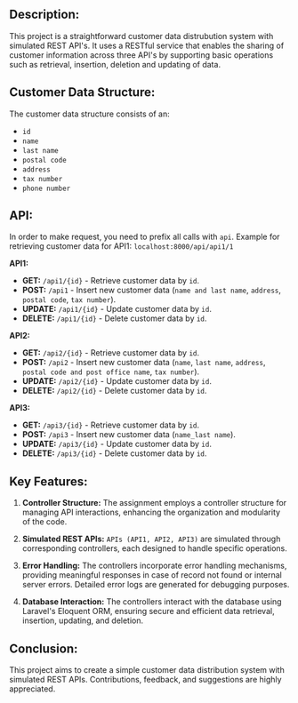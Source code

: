 ## Description:
This project is a straightforward customer data distrubution system with simulated REST API's. It uses a RESTful service that enables the sharing of customer information across three API's by supporting basic operations such as retrieval, insertion, deletion and updating of data.

## Customer Data Structure:
The customer data structure consists of an: <br /> 
- `id` <br />
- `name` <br />
- `last name` <br />
- `postal code` <br /> 
- `address` <br /> 
- `tax number` <br />
- `phone number` <br />

## API:
In order to make request, you need to prefix all calls with `api`.
Example for retrieving customer data for API1: `localhost:8000/api/api1/1`

**API1:**
- **GET:** `/api1/{id}` - Retrieve customer data by `id`.
- **POST:** `/api1` - Insert new customer data (`name and last name`, `address`, `postal code`, `tax number`).
- **UPDATE:** `/api1/{id}` - Update customer data by `id`.
- **DELETE:** `/api1/{id}` - Delete customer data by `id`.

**API2:**
- **GET:** `/api2/{id}` - Retrieve customer data by `id`.
- **POST:** `/api2` - Insert new customer data (`name`, `last name`, `address`, `postal code and post office name`, `tax number`).
- **UPDATE:** `/api2/{id}` - Update customer data by `id`.
- **DELETE:** `/api2/{id}` - Delete customer data by `id`.

**API3:**
- **GET:** `/api3/{id}` - Retrieve customer data by `id`.
- **POST:** `/api3` - Insert new customer data (`name_last name`).
- **UPDATE:** `/api3/{id}` - Update customer data by `id`.
- **DELETE:** `/api3/{id}` - Delete customer data by `id`.

## Key Features:
1. **Controller Structure:** The assignment employs a controller structure for managing API interactions, enhancing the organization and modularity of the code.

2. **Simulated REST APIs:** `APIs (API1, API2, API3)` are simulated through corresponding controllers, each designed to handle specific operations.

3. **Error Handling:** The controllers incorporate error handling mechanisms, providing meaningful responses in case of record not found or internal server errors. Detailed error logs are generated for debugging purposes.

4. **Database Interaction:** The controllers interact with the database using Laravel's Eloquent ORM, ensuring secure and efficient data retrieval, insertion, updating, and deletion.
   
## Conclusion: 
This project aims to create a simple customer data distribution system with simulated REST APIs. Contributions, feedback, and suggestions are highly appreciated.
